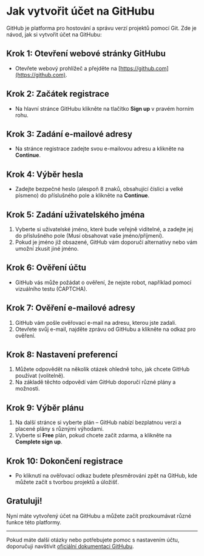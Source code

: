 # Jak vytvořit účet na GitHubu

GitHub je platforma pro hostování a správu verzí projektů pomocí Git. Zde je návod, jak si vytvořit účet na GitHubu:

## Krok 1: Otevření webové stránky GitHubu
- Otevřete webový prohlížeč a přejděte na [https://github.com](https://github.com).

## Krok 2: Začátek registrace
- Na hlavní stránce GitHubu klikněte na tlačítko **Sign up** v pravém horním rohu.

## Krok 3: Zadání e-mailové adresy
- Na stránce registrace zadejte svou e-mailovou adresu a klikněte na **Continue**.

## Krok 4: Výběr hesla
- Zadejte bezpečné heslo (alespoň 8 znaků, obsahující číslici a velké písmeno) do příslušného pole a klikněte na **Continue**.

## Krok 5: Zadání uživatelského jména
1. Vyberte si uživatelské jméno, které bude veřejně viditelné, a zadejte jej do příslušného pole (Musí obsahovat vaše jméno/příjmení).
2. Pokud je jméno již obsazené, GitHub vám doporučí alternativy nebo vám umožní zkusit jiné jméno.

## Krok 6: Ověření účtu
- GitHub vás může požádat o ověření, že nejste robot, například pomocí vizuálního testu (CAPTCHA).

## Krok 7: Ověření e-mailové adresy
1. GitHub vám pošle ověřovací e-mail na adresu, kterou jste zadali.
2. Otevřete svůj e-mail, najděte zprávu od GitHubu a klikněte na odkaz pro ověření.

## Krok 8: Nastavení preferencí
1. Můžete odpovědět na několik otázek ohledně toho, jak chcete GitHub používat (volitelně).
2. Na základě těchto odpovědí vám GitHub doporučí různé plány a možnosti.

## Krok 9: Výběr plánu
1. Na další stránce si vyberte plán – GitHub nabízí bezplatnou verzi a placené plány s různými výhodami.
2. Vyberte si **Free** plán, pokud chcete začít zdarma, a klikněte na **Complete sign up**.

## Krok 10: Dokončení registrace
- Po kliknutí na ověřovací odkaz budete přesměrováni zpět na GitHub, kde můžete začít s tvorbou projektů a úložišť.

## Gratuluji!
Nyní máte vytvořený účet na GitHubu a můžete začít prozkoumávat různé funkce této platformy.

---

Pokud máte další otázky nebo potřebujete pomoc s nastavením účtu, doporučuji navštívit [oficiální dokumentaci GitHubu](https://docs.github.com/en/github).